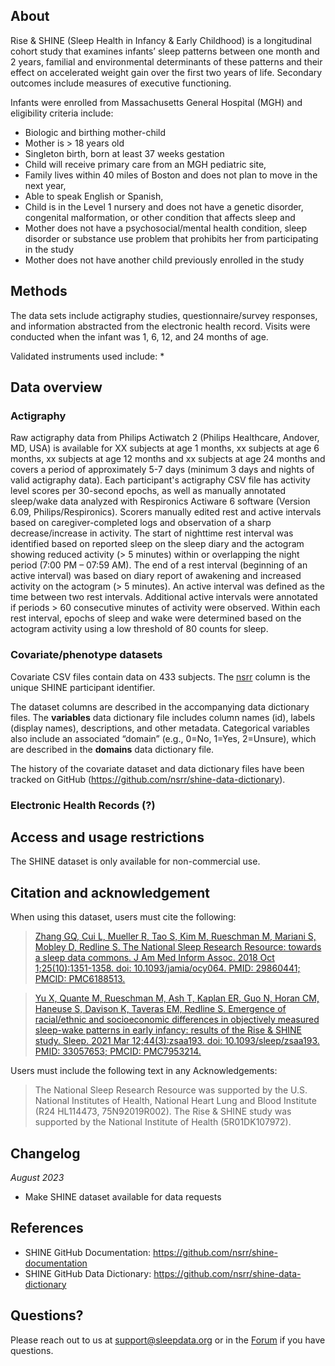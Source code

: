 ## About

Rise & SHINE (Sleep Health in Infancy & Early Childhood) is a longitudinal cohort study that examines infants’ sleep patterns between one month and 2 years, familial and environmental determinants of these patterns and their effect on accelerated weight gain over the first two years of life. Secondary outcomes include measures of executive functioning.

Infants were enrolled from Massachusetts General Hospital (MGH) and eligibility criteria include:
- Biologic and birthing mother-child
- Mother is > 18 years old
- Singleton birth, born at least 37 weeks gestation
- Child will receive primary care from an MGH pediatric site,
- Family lives within 40 miles of Boston and does not plan to move in the next year, 
- Able to speak English or Spanish, 
- Child is in the Level 1 nursery and does not have a genetic disorder, congenital malformation, or other condition that affects sleep and
- Mother does not have a psychosocial/mental health condition, sleep disorder or substance use problem that prohibits her from participating in the study
- Mother does not have another child previously enrolled in the study


## Methods

The data sets include actigraphy studies, questionnaire/survey responses, and information abstracted from the electronic health record. Visits were conducted when the infant was 1, 6, 12, and 24 months of age. 

Validated instruments used include:
* 

## Data overview

### Actigraphy
Raw actigraphy data from Philips Actiwatch 2 (Philips Healthcare, Andover, MD, USA) is available for XX subjects at age 1 months, xx subjects at age 6 months, xx subjects at age 12 months and xx subjects at age 24 months and covers a period of approximately 5-7 days (minimum 3 days and nights of valid actigraphy data). Each participant's actigraphy CSV file has activity level scores per 30-second epochs, as well as manually annotated sleep/wake data analyzed with Respironics Actiware 6 software (Version 6.09, Philips/Respironics).  Scorers manually edited rest and active intervals based on caregiver-completed logs and observation of a sharp decrease/increase in activity. The start of nighttime rest interval was identified based on reported sleep on the sleep diary and the actogram showing reduced activity (> 5 minutes) within or overlapping the night period (7:00 PM – 07:59 AM). The end of a rest interval (beginning of an active interval) was based on diary report of awakening and increased activity on the actogram (> 5 minutes). An active interval was defined as the time between two rest intervals. Additional active intervals were annotated if periods > 60 consecutive minutes of activity were observed. Within each rest interval, epochs of sleep and wake were determined based on the actogram activity using a low threshold of 80 counts for sleep.

### Covariate/phenotype datasets
Covariate CSV files contain data on 433 subjects. The [nsrr](:variables_path:/subject) column is the unique SHINE participant identifier. 

The dataset columns are described in the accompanying data dictionary files. The **variables** data dictionary file includes column names (id), labels (display names), descriptions, and other metadata. Categorical variables also include an associated “domain” (e.g., 0=No, 1=Yes, 2=Unsure), which are described in the **domains** data dictionary file.

The history of the covariate dataset and data dictionary files have been tracked on GitHub (https://github.com/nsrr/shine-data-dictionary). 

### Electronic Health Records (?)

## Access and usage restrictions

The SHINE dataset is only available for non-commercial use.

## Citation and acknowledgement

When using this dataset, users must cite the following:

>[Zhang GQ, Cui L, Mueller R, Tao S, Kim M, Rueschman M, Mariani S, Mobley D, Redline S. The National Sleep Research Resource: towards a sleep data commons. J Am Med Inform Assoc. 2018 Oct 1;25(10):1351-1358. doi: 10.1093/jamia/ocy064. PMID: 29860441; PMCID: PMC6188513.](https://pubmed.ncbi.nlm.nih.gov/29860441/)

>[Yu X, Quante M, Rueschman M, Ash T, Kaplan ER, Guo N, Horan CM, Haneuse S, Davison K, Taveras EM, Redline S. Emergence of racial/ethnic and socioeconomic differences in objectively measured sleep-wake patterns in early infancy: results of the Rise & SHINE study. Sleep. 2021 Mar 12;44(3):zsaa193. doi: 10.1093/sleep/zsaa193. PMID: 33057653; PMCID: PMC7953214.](https://pubmed.ncbi.nlm.nih.gov/33057653/)

Users must include the following text in any Acknowledgements:

> The National Sleep Research Resource was supported by the U.S. National Institutes of Health, National Heart Lung and Blood Institute (R24 HL114473, 75N92019R002).
> The Rise & SHINE study was supported by the National Institute of Health (5R01DK107972).

## Changelog

*August 2023*

- Make SHINE dataset available for data requests

## References

- SHINE GitHub Documentation: https://github.com/nsrr/shine-documentation
- SHINE GitHub Data Dictionary: https://github.com/nsrr/shine-data-dictionary

## Questions?

Please reach out to us at support@sleepdata.org or in the [Forum](https://sleepdata.org/forum) if you have questions.

